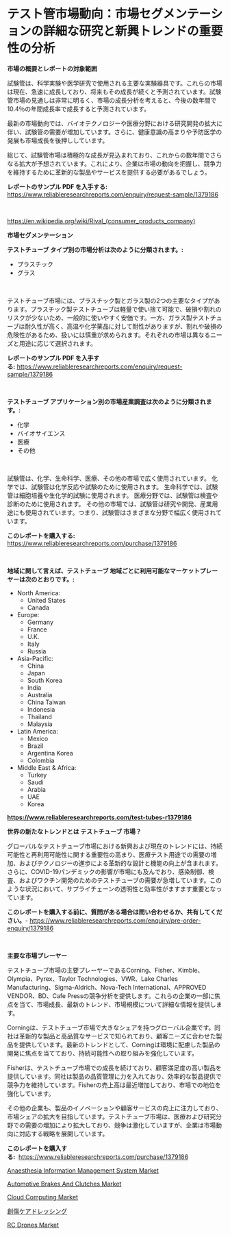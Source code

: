 <p><h1>テスト管市場動向：市場セグメンテーションの詳細な研究と新興トレンドの重要性の分析</h1></p><p><strong>市場の概要とレポートの対象範囲</strong></p>
<p><p>試験管は、科学実験や医学研究で使用される主要な実験器具です。これらの市場は現在、急速に成長しており、将来もその成長が続くと予測されています。試験管市場の見通しは非常に明るく、市場の成長分析を考えると、今後の数年間で10.4％の年間成長率で成長すると予測されています。</p><p>最新の市場動向では、バイオテクノロジーや医療分野における研究開発の拡大に伴い、試験管の需要が増加しています。さらに、健康意識の高まりや予防医学の発展も市場成長を後押ししています。</p><p>総じて、試験管市場は積極的な成長が見込まれており、これからの数年間でさらなる拡大が予想されています。これにより、企業は市場の動向を把握し、競争力を維持するために革新的な製品やサービスを提供する必要があるでしょう。</p></p>
<p><strong>レポートのサンプル PDF を入手する:</strong> <a href="https://www.reliableresearchreports.com/enquiry/request-sample/1379186">https://www.reliableresearchreports.com/enquiry/request-sample/1379186</a></p>
<p>&nbsp;</p>
<p><a href="https://en.wikipedia.org/wiki/Rival_(consumer_products_company)">https://en.wikipedia.org/wiki/Rival_(consumer_products_company)</a></p>
<p><strong>市場セグメンテーション</strong></p>
<p><strong>テストチューブ タイプ別の市場分析は次のように分類されます。:</strong></p>
<p><ul><li>プラスチック</li><li>グラス</li></ul></p>
<p>&nbsp;</p>
<p><p>テストチューブ市場には、プラスチック製とガラス製の2つの主要なタイプがあります。プラスチック製テストチューブは軽量で使い捨て可能で、破損や割れのリスクが少ないため、一般的に使いやすく安価です。一方、ガラス製テストチューブは耐久性が高く、高温や化学薬品に対して耐性がありますが、割れや破損の危険性があるため、扱いには慎重が求められます。それぞれの市場は異なるニーズと用途に応じて選択されます。</p></p>
<p><strong>レポートのサンプル PDF を入手する:</strong>&nbsp;<a href="https://www.reliableresearchreports.com/enquiry/request-sample/1379186">https://www.reliableresearchreports.com/enquiry/request-sample/1379186</a></p>
<p>&nbsp;</p>
<p><strong> テストチューブ アプリケーション別の市場産業調査は次のように分類されます。:</strong></p>
<p><ul><li>化学</li><li>バイオサイエンス</li><li>医療</li><li>その他</li></ul></p>
<p>&nbsp;</p>
<p><p>試験管は、化学、生命科学、医療、その他の市場で広く使用されています。 化学では、試験管は化学反応や試験のために使用されます。 生命科学では、試験管は細胞培養や生化学的試験に使用されます。 医療分野では、試験管は検査や診断のために使用されます。 その他の市場では、試験管は研究や開発、産業用途にも使用されています。つまり、試験管はさまざまな分野で幅広く使用されています。</p></p>
<p><strong>このレポートを購入する:</strong>&nbsp; <a href="https://www.reliableresearchreports.com/purchase/1379186">https://www.reliableresearchreports.com/purchase/1379186</a></p>
<p>&nbsp;</p>
<p><strong>地域に関して言えば、テストチューブ 地域ごとに利用可能なマーケットプレーヤーは次のとおりです。:</strong></p>
<p><ul>
    <li>
        North America:
        <ul>
            <li>United States</li>
            <li>Canada</li>
        </ul>
    </li>
    <li>
        Europe:
        <ul>
            <li>Germany</li>
            <li>France</li>
            <li>U.K.</li>
            <li>Italy</li>
            <li>Russia</li>
        </ul>
    </li>
    <li>
        Asia-Pacific:
        <ul>
            <li>China</li>
            <li>Japan</li>
            <li>South Korea</li>
            <li>India</li>
            <li>Australia</li>
            <li>China Taiwan</li>
            <li>Indonesia</li>
            <li>Thailand</li>
            <li>Malaysia</li>
        </ul>
    </li>
    <li>
        Latin America:
        <ul>
            <li>Mexico</li>
            <li>Brazil</li>
            <li>Argentina Korea</li>
            <li>Colombia</li>
        </ul>
    </li>
    <li>
        Middle East & Africa:
        <ul>
            <li>Turkey</li>
            <li>Saudi</li>
            <li>Arabia</li>
            <li>UAE</li>
            <li>Korea</li>
        </ul>
    </li>
    </ul></p>
<p><strong><a href="https://www.reliableresearchreports.com/test-tubes-r1379186">https://www.reliableresearchreports.com/test-tubes-r1379186</a></strong>&nbsp;</p>
<p><strong>世界の新たなトレンドとは テストチューブ 市場？</strong></p>
<p><p>グローバルなテストチューブ市場における新興および現在のトレンドには、持続可能性と再利用可能性に関する重要性の高まり、医療テスト用途での需要の増加、およびテクノロジーの進歩による革新的な設計と機能の向上が含まれます。さらに、COVID-19パンデミックの影響が市場にも及んでおり、感染制御、検査、およびワクチン開発のためのテストチューブの需要が急増しています。このような状況において、サプライチェーンの透明性と効率性がますます重要となっています。</p></p>
<p><strong>このレポートを購入する前に、質問がある場合は問い合わせるか、共有してください。</strong>- <a href="https://www.reliableresearchreports.com/enquiry/pre-order-enquiry/1379186">https://www.reliableresearchreports.com/enquiry/pre-order-enquiry/1379186</a></p>
<p>&nbsp;</p>
<p><strong>主要な市場プレーヤー</strong></p>
<p><p>テストチューブ市場の主要プレーヤーであるCorning、Fisher、Kimble、Olympia、Pyrex、Taylor Technologies、VWR、Lake Charles Manufacturing、Sigma-Aldrich、Nova-Tech International、APPROVED VENDOR、BD、Cafe Pressの競争分析を提供します。これらの企業の一部に焦点を当て、市場成長、最新のトレンド、市場規模について詳細な情報を提供します。</p><p>Corningは、テストチューブ市場で大きなシェアを持つグローバル企業です。同社は革新的な製品と高品質なサービスで知られており、顧客ニーズに合わせた製品を提供しています。最新のトレンドとして、Corningは環境に配慮した製品の開発に焦点を当てており、持続可能性への取り組みを強化しています。</p><p>Fisherは、テストチューブ市場での成長を続けており、顧客満足度の高い製品を提供しています。同社は製品の品質管理に力を入れており、効率的な製品提供で競争力を維持しています。Fisherの売上高は最近増加しており、市場での地位を強化しています。</p><p>その他の企業も、製品のイノベーションや顧客サービスの向上に注力しており、市場シェアの拡大を目指しています。テストチューブ市場は、医療および研究分野での需要の増加により拡大しており、競争は激化していますが、企業は市場動向に対応する戦略を展開しています。</p></p>
<p><strong>このレポートを購入する:</strong>&nbsp;&nbsp;<a href="https://www.reliableresearchreports.com/purchase/1379186">https://www.reliableresearchreports.com/purchase/1379186</a></p>
<p><p><a href="https://issuu.com/reportprime-2/docs/anaesthesia-information-management-system-market-s">Anaesthesia Information Management System Market</a></p><p><a href="https://medium.com/@akshatreportprime/automotive-brakes-and-clutches-market-share-market-analysis-growth-trends-forecasts-for-10450bcc4c74">Automotive Brakes And Clutches Market</a></p><p><a href="https://www.linkedin.com/pulse/strategic-insights-global-cloud-computing-market-trends-aquoe">Cloud Computing Market</a></p><p><a href="https://github.com/roulaayoub-saad/Market-Research-Report-List-2/blob/main/8414110945.md">創傷ケアドレッシング</a></p><p><a href="https://github.com/markusgodoy/Market-Research-Report-List-4/blob/main/rc-drones-market.md">RC Drones Market</a></p></p>